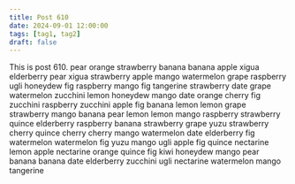 ```yaml
---
title: Post 610
date: 2024-09-01 12:00:00
tags: [tag1, tag2]
draft: false
---
```

This is post 610.
pear
orange
strawberry
banana
banana
apple
xigua
elderberry
pear
xigua
strawberry
apple
mango
watermelon
grape
raspberry
ugli
honeydew
fig
raspberry
mango
fig
tangerine
strawberry
date
grape
watermelon
zucchini
lemon
honeydew
mango
date
orange
cherry
fig
zucchini
raspberry
zucchini
apple
fig
banana
lemon
lemon
grape
strawberry
mango
banana
pear
lemon
lemon
mango
raspberry
strawberry
quince
elderberry
raspberry
banana
strawberry
grape
yuzu
strawberry
cherry
quince
cherry
cherry
mango
watermelon
date
elderberry
fig
watermelon
watermelon
fig
yuzu
mango
ugli
apple
fig
quince
nectarine
lemon
apple
nectarine
orange
quince
fig
kiwi
honeydew
mango
pear
banana
banana
date
elderberry
zucchini
ugli
nectarine
watermelon
mango
tangerine
